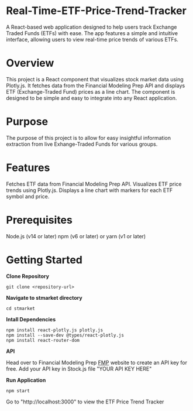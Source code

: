 # Real-Time-ETF-Price-Trend-Tracker
A React-based web application designed to help users track Exchange Traded Funds (ETFs) with ease. The app features a simple and intuitive interface, allowing users to view real-time price trends of various ETFs.

# Overview

This project is a React component that visualizes stock market data using Plotly.js. It fetches data from the Financial Modeling Prep API and displays ETF (Exchange-Traded Fund) prices as a line chart. The component is designed to be simple and easy to integrate into any React application.

# Purpose

The purpose of this project is to allow for easy insightful information extraction from live Exhange-Traded Funds for various groups.


# Features

Fetches ETF data from Financial Modeling Prep API.
Visualizes ETF price trends using Plotly.js.
Displays a line chart with markers for each ETF symbol and price.


# Prerequisites

Node.js (v14 or later)
npm (v6 or later) or yarn (v1 or later)


# Getting Started

**Clone Repository**

    git clone <repository-url>

**Navigate to stmarket directory**

    cd stmarket

**Intall Dependencies**

    npm install react-plotly.js plotly.js
    npm install --save-dev @types/react-plotly.js
    npm install react-router-dom

**API**

Head over to Financial Modeling Prep [FMP]("https://intelligence.financialmodelingprep.com/pricing-plans?couponCode=coinmonks&utm_campaign=coinmonks24&utm_medium=medium&utm_source=medium")  website to create an API key for free.
Add your API key in Stock.js file "YOUR API KEY HERE"

**Run Application**

    npm start


Go to "http://localhost:3000" to view the ETF Price Trend Tracker
